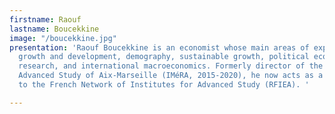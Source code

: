 ```yaml
---
firstname: Raouf
lastname: Boucekkine
image: "/boucekkine.jpg"
presentation: 'Raouf Boucekkine is an economist whose main areas of expertise are
  growth and development, demography, sustainable growth, political economy, operation
  research, and international macroeconomics. Formerly director of the Institute for
  Advanced Study of Aix-Marseille (IMéRA, 2015-2020), he now acts as a special counsellor
  to the French Network of Institutes for Advanced Study (RFIEA). '

---
```

